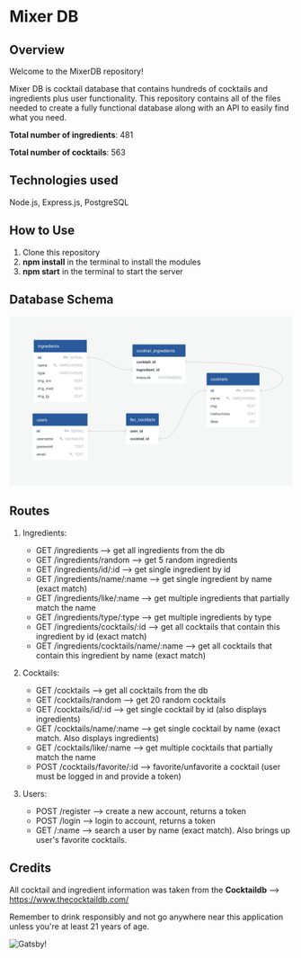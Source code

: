# Mixer DB

## Overview

Welcome to the MixerDB repository! 

Mixer DB is cocktail database that contains hundreds of cocktails and ingredients plus user functionality. This repository contains all of the files needed to create a fully functional database along with an API to easily find what you need.

**Total number of ingredients**: 481

**Total number of cocktails**: 563


## Technologies used

Node.js, Express.js, PostgreSQL

## How to Use
1. Clone this repository
2. **npm install** in the terminal to install the modules
3. **npm start** in the terminal to start the server

## Database Schema


![Schema!](db-schema.png)

## Routes

1. Ingredients:
   - GET /ingredients --> get all ingredients from the db
   - GET /ingredients/random --> get 5 random ingredients
   - GET /ingredients/id/:id --> get single ingredient by id
   - GET /ingredients/name/:name --> get single ingredient by name (exact match)
   - GET /ingredients/like/:name --> get multiple ingredients that partially match the name
   - GET /ingredients/type/:type --> get multiple ingredients by type
   - GET /ingredients/cocktails/:id --> get all cocktails that contain this ingredient by id (exact match)
   - GET /ingredients/cocktails/name/:name --> get all cocktails that contain this ingredient by name (exact match)

2. Cocktails:
    - GET /cocktails --> get all cocktails from the db
    - GET /cocktails/random --> get 20 random cocktails
    - GET /cocktails/id/:id --> get single cocktail by id (also displays ingredients)
    - GET /cocktails/name/:name --> get single cocktail by name (exact match. Also displays ingredients)
    - GET /cocktails/like/:name --> get multiple cocktails that partially match the name
    - POST /cocktails/favorite/:id --> favorite/unfavorite a cocktail (user must be logged in and provide a token)

3. Users:
   - POST /register --> create a new account, returns a token
   - POST /login --> login to account, returns a token
   - GET /:name --> search a user by name (exact match). Also brings up user's favorite cocktails.

## Credits

All cocktail and ingredient information was taken from the **Cocktaildb** --> https://www.thecocktaildb.com/

Remember to drink responsibly and not go anywhere near this application unless you're at least 21 years of age.

![Gatsby!](https://media1.giphy.com/media/u4CY9BW4umAfu/200.gif)
